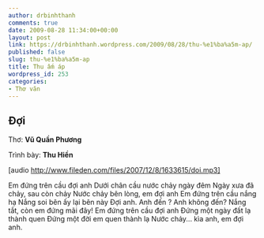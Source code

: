 ```yaml
---
author: drbinhthanh
comments: true
date: 2009-08-28 11:34:00+00:00
layout: post
link: https://drbinhthanh.wordpress.com/2009/08/28/thu-%e1%ba%a5m-ap/
published: false
slug: thu-%e1%ba%a5m-ap
title: Thu ấm áp
wordpress_id: 253
categories:
- Thơ văn
---
```


## **Đợi**


Thơ: **Vũ Quần Phương**

Trình bày: **Thu Hiền**

[audio http://www.fileden.com/files/2007/12/8/1633615/doi.mp3]


Em đứng trên cầu đợi anh
Dưới chân cầu nước chảy ngày đêm
Ngày xưa đã chảy, sau còn chảy
Nước chảy bên lòng, em đợi anh
Em đứng trên cầu nắng hạ
Nắng soi bên ấy lại bên này
Đợi anh. Anh đến ? Anh không đến?
Nắng tắt, còn em đứng mãi đây!
Em đứng trên cầu đợi anh
Đứng một ngày đất lạ thành quen
Đứng một đời em quen thành lạ
Nước chảy... kìa anh, em đợi anh.
